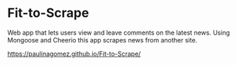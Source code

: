 # Fit-to-Scrape

Web app that lets users view and leave comments on the latest news. Using Mongoose and Cheerio this app scrapes news from another site. 

https://paulinagomez.github.io/Fit-to-Scrape/
